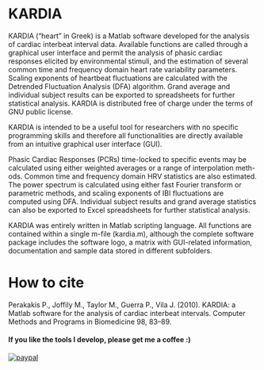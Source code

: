 # KARDIA
KARDIA (“heart” in Greek) is a Matlab software developed for the analysis of cardiac interbeat interval data. Available functions are called through a graphical user interface and permit the analysis of phasic cardiac responses elicited by environmental stimuli, and the estimation of several common time and frequency domain heart rate variability parameters. Scaling exponents of heartbeat fluctuations are calculated with the Detrended Fluctuation Analysis (DFA) algorithm. Grand average and individual subject results can be exported to spreadsheets for further statistical analysis. KARDIA is distributed free of charge under the terms of GNU public license.

KARDIA is intended to be a useful tool for researchers with no specific programming skills and therefore all functionalities are directly available from an intuitive graphical user interface (GUI).

Phasic Cardiac Responses (PCRs) time-locked to specific events may be calculated using either weighted averages or a range of interpolation meth- ods. Common time and frequency domain HRV statistics are also estimated. The power spectrum is calculated using either fast Fourier transform or parametric methods, and scaling exponents of IBI fluctuations are computed using DFA. Individual subject results and grand average statistics can also be exported to Excel spreadsheets for further statistical analysis.

KARDIA was entirely written in Matlab scripting language. All functions are contained within a single m-file (kardia.m), although the complete software package includes the software logo, a matrix with GUI-related information, documentation and sample data stored in different subfolders.

# How to cite
Perakakis P., Joffily M., Taylor M., Guerra P., Vila J. (2010). KARDIA: a Matlab software for the analysis of cardiac interbeat intervals. Computer Methods and Programs in Biomedicine 98, 83–89.

#### If you like the tools I develop, please get me a coffee :) 
[![paypal](https://www.paypalobjects.com/en_US/i/btn/btn_donateCC_LG.gif)](https://www.paypal.com/cgi-bin/webscr?cmd=_donations&business=9FAVSPGXTBBQU&currency_code=USD)
